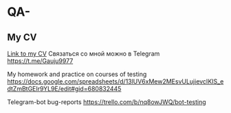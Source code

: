 # QA-

## My CV
[Link to my CV](https://samara.hh.ru/resume/b73460afff0b70c3990039ed1f6c514430746a)
Связаться со мной можно в Telegram https://t.me/Gauju9977

My homework and practice on courses of testing
https://docs.google.com/spreadsheets/d/13lUV6xMew2MEsvULujievcIKIS_edtZmBtGEIr9YL9E/edit#gid=680832445

Telegram-bot bug-reports https://trello.com/b/nq8owJWQ/bot-testing
